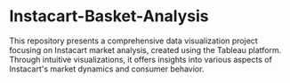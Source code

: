 # Instacart-Basket-Analysis
This repository presents a comprehensive data visualization project focusing on Instacart market analysis, created using the Tableau platform. Through intuitive visualizations, it offers insights into various aspects of Instacart's market dynamics and consumer behavior.
